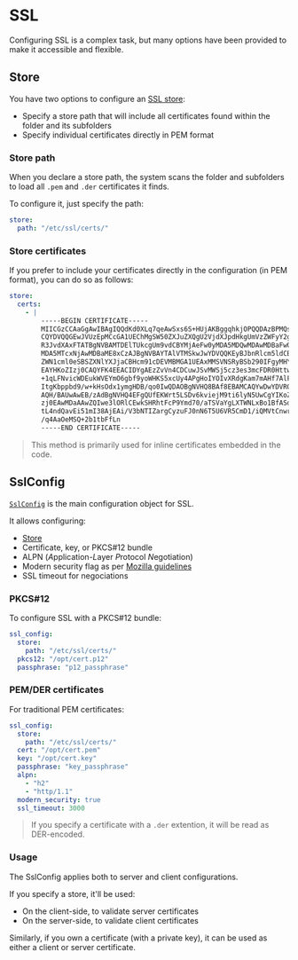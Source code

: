 # SSL

Configuring SSL is a complex task, but many options have been provided to make it accessible and flexible.

## Store

You have two options to configure an [SSL store](https://docs.rs/prosa-utils/latest/prosa_utils/config/ssl/enum.Store.html):
- Specify a store path that will include all certificates found within the folder and its subfolders
- Specify individual certificates directly in PEM format

### Store path

When you declare a store path, the system scans the folder and subfolders to load all `.pem` and `.der` certificates it finds.

To configure it, just specify the path:
```yaml
store:
  path: "/etc/ssl/certs/"
```

### Store certificates

If you prefer to include your certificates directly in the configuration (in PEM format), you can do so as follows:
```yaml
store:
  certs:
    - |
        -----BEGIN CERTIFICATE-----
        MIICGzCCAaGgAwIBAgIQQdKd0XLq7qeAwSxs6S+HUjAKBggqhkjOPQQDAzBPMQsw
        CQYDVQQGEwJVUzEpMCcGA1UEChMgSW50ZXJuZXQgU2VjdXJpdHkgUmVzZWFyY2gg
        R3JvdXAxFTATBgNVBAMTDElTUkcgUm9vdCBYMjAeFw0yMDA5MDQwMDAwMDBaFw00
        MDA5MTcxNjAwMDBaME8xCzAJBgNVBAYTAlVTMSkwJwYDVQQKEyBJbnRlcm5ldCBT
        ZWN1cml0eSBSZXNlYXJjaCBHcm91cDEVMBMGA1UEAxMMSVNSRyBSb290IFgyMHYw
        EAYHKoZIzj0CAQYFK4EEACIDYgAEzZvVn4CDCuwJSvMWSj5cz3es3mcFDR0HttwW
        +1qLFNvicWDEukWVEYmO6gbf9yoWHKS5xcUy4APgHoIYOIvXRdgKam7mAHf7AlF9
        ItgKbppbd9/w+kHsOdx1ymgHDB/qo0IwQDAOBgNVHQ8BAf8EBAMCAQYwDwYDVR0T
        AQH/BAUwAwEB/zAdBgNVHQ4EFgQUfEKWrt5LSDv6kviejM9ti6lyN5UwCgYIKoZI
        zj0EAwMDaAAwZQIwe3lORlCEwkSHRhtFcP9Ymd70/aTSVaYgLXTWNLxBo1BfASdW
        tL4ndQavEi51mI38AjEAi/V3bNTIZargCyzuFJ0nN6T5U6VR5CmD1/iQMVtCnwr1
        /q4AaOeMSQ+2b1tbFfLn
        -----END CERTIFICATE-----
```

> This method is primarily used for inline certificates embedded in the code.

## SslConfig

[`SslConfig`](https://docs.rs/prosa-utils/latest/prosa_utils/config/ssl/struct.SslConfig.html) is the main configuration object for SSL.

It allows configuring:
- [Store](#store)
- Certificate, key, or PKCS#12 bundle
- ALPN (*A*pplication-*L*ayer *P*rotocol *N*egotiation)
- Modern security flag as per [Mozilla guidelines](https://wiki.mozilla.org/Security/Server_Side_TLS)
- SSL timeout for negociations

### PKCS#12

To configure SSL with a PKCS#12 bundle:
```yaml
ssl_config:
  store:
    path: "/etc/ssl/certs/"
  pkcs12: "/opt/cert.p12"
  passphrase: "p12_passphrase"
```

### PEM/DER certificates

For traditional PEM certificates:
```yaml
ssl_config:
  store:
    path: "/etc/ssl/certs/"
  cert: "/opt/cert.pem"
  key: "/opt/cert.key"
  passphrase: "key_passphrase"
  alpn:
    - "h2"
    - "http/1.1"
  modern_security: true
  ssl_timeout: 3000
```

> If you specify a certificate with a `.der` extention, it will be read as DER-encoded.

### Usage

The SslConfig applies both to server and client configurations.

If you specify a store, it'll be used:
- On the client-side, to validate server certificates
- On the server-side, to validate client certificates

Similarly, if you own a certificate (with a private key), it can be used as either a client or server certificate.
